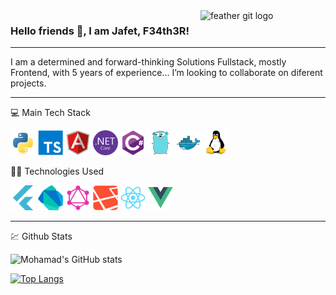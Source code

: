 <img align='right' src='https://user-images.githubusercontent.com/5713670/87202985-820dcb80-c2b6-11ea-9f56-7ec461c497c3.gif' alt="feather git logo" width='200'>

<!--
**F34th3R/F34th3R** is a ✨ _special_ ✨ repository because its `README.md` (this file) appears on your GitHub profile.

Here are some ideas to get you started:

- 🔭 I’m currently working on ...
- 🌱 I’m currently learning ...
- 👯 I’m looking to collaborate on ...
- 🤔 I’m looking for help with ...
- 💬 Ask me about ...
- 📫 How to reach me: ...
- 😄 Pronouns: ...
- ⚡ Fun fact: ...
-->

### Hello friends 👋, I am Jafet, F34th3R!

---

I am a determined and forward-thinking Solutions Fullstack, mostly Frontend, with 5 years of experience... I’m looking to collaborate on diferent projects.

---
💻 Main Tech Stack

<img src="https://github.com/devicons/devicon/blob/master/icons/python/python-original.svg" alt="python logo" width="40" height="40" /> <img src="https://github.com/devicons/devicon/blob/master/icons/typescript/typescript-plain.svg" alt="typescript logo" width="40" height="40" /> <img src="https://github.com/devicons/devicon/blob/master/icons/angularjs/angularjs-original.svg" alt="angular logo" width="40" height="40" />   <img src="https://github.com/devicons/devicon/blob/master/icons/dotnetcore/dotnetcore-original.svg" alt="dotnet logo" width="40" height="40" /> <img src="https://github.com/devicons/devicon/blob/master/icons/csharp/csharp-original.svg" alt="csharp logo" width="40" height="40" /> <img src="https://github.com/devicons/devicon/blob/master/icons/go/go-original.svg" alt="go logo" width="40" height="40" /> <img src="https://github.com/devicons/devicon/blob/master/icons/docker/docker-original.svg" alt="docker logo" width="40" height="40" /> <img src="https://github.com/devicons/devicon/blob/master/icons/linux/linux-original.svg" alt="linux logo" width="40" height="40" />


🙌🏻 Technologies Used

<img src="https://github.com/devicons/devicon/blob/master/icons/flutter/flutter-plain.svg" alt="flutter logo" width="40" height="40" /> <img src="https://github.com/devicons/devicon/blob/master/icons/dart/dart-original.svg" alt="flutter logo" width="40" height="40" /> <img src="https://github.com/devicons/devicon/blob/master/icons/graphql/graphql-plain.svg" alt="graphql logo" width="40" height="40" /> <img src="https://github.com/devicons/devicon/blob/master/icons/laravel/laravel-plain.svg" alt="laravel logo" width="40" height="40" /> <img src="https://github.com/devicons/devicon/blob/master/icons/react/react-original.svg" alt="react logo" width="40" height="40" /> <img src="https://github.com/devicons/devicon/blob/master/icons/vuejs/vuejs-original.svg" alt="vuejs logo" width="40" height="40" />

---
💹 Github Stats

![Mohamad's GitHub stats](https://github-readme-stats.vercel.app/api?username=F34th3R&show_icons=true&theme=radical)

[![Top Langs](https://github-readme-stats.vercel.app/api/top-langs/?username=F34th3R&layout=compact)](https://github.com/anuraghazra/github-readme-stats)

<!--
**F34th3R/F34th3R** is a ✨ _special_ ✨ repository because its `README.md` (this file) appears on your GitHub profile.

Here are some ideas to get you started:

- 🔭 I’m currently working on ...
- 🌱 I’m currently learning ...
- 👯 I’m looking to collaborate on ...
- 🤔 I’m looking for help with ...
- 💬 Ask me about ...
- 📫 How to reach me: ...
- 😄 Pronouns: ...
- ⚡ Fun fact: ...
-->
